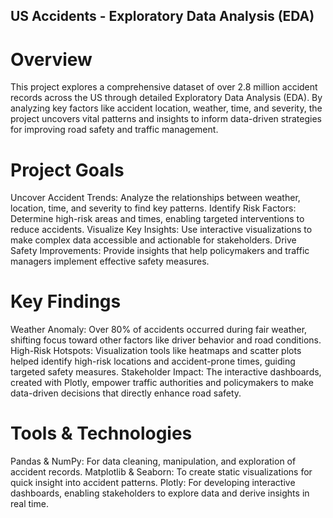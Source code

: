 ## US Accidents - Exploratory Data Analysis (EDA)

# Overview

This project explores a comprehensive dataset of over 2.8 million accident records across the US through detailed Exploratory Data Analysis (EDA). By analyzing key factors like accident location, weather, time, and severity, the project uncovers vital patterns and insights to inform data-driven strategies for improving road safety and traffic management.

# Project Goals

Uncover Accident Trends: Analyze the relationships between weather, location, time, and severity to find key patterns.
Identify Risk Factors: Determine high-risk areas and times, enabling targeted interventions to reduce accidents.
Visualize Key Insights: Use interactive visualizations to make complex data accessible and actionable for stakeholders.
Drive Safety Improvements: Provide insights that help policymakers and traffic managers implement effective safety measures.

# Key Findings

Weather Anomaly: Over 80% of accidents occurred during fair weather, shifting focus toward other factors like driver behavior and road conditions.
High-Risk Hotspots: Visualization tools like heatmaps and scatter plots helped identify high-risk locations and accident-prone times, guiding targeted safety measures.
Stakeholder Impact: The interactive dashboards, created with Plotly, empower traffic authorities and policymakers to make data-driven decisions that directly enhance road safety.

# Tools & Technologies

Pandas & NumPy: For data cleaning, manipulation, and exploration of accident records.
Matplotlib & Seaborn: To create static visualizations for quick insight into accident patterns.
Plotly: For developing interactive dashboards, enabling stakeholders to explore data and derive insights in real time.
